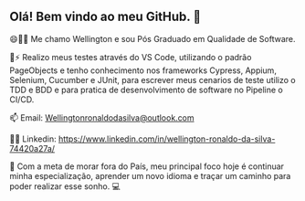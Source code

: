 ## Olá! Bem vindo ao meu GitHub. 🤝


😄👋🤓 Me chamo Wellington e sou Pós Graduado em Qualidade de Software.

🌱⚡ Realizo meus testes através do VS Code, utilizando o padrão PageObjects e tenho conhecimento nos frameworks Cypress, Appium, Selenium, Cucumber e JUnit, para escrever meus cenarios de teste utilizo o TDD e BDD e para pratica de desenvolvimento de software no Pipeline o CI/CD. 

📫 Email: Wellingtonronaldodasilva@outlook.com 

🧑‍💼 Linkedin: https://www.linkedin.com/in/wellington-ronaldo-da-silva-74420a27a/ 

🚀 Com a meta de morar fora do País, meu principal foco hoje é continuar minha especialização, aprender um novo idioma e traçar um caminho para poder realizar esse sonho. 💻





<!--
**WellSiilva/WellSiilva** is a ✨ _special_ ✨ repository because its `README.md` (this file) appears on your GitHub profile.

Here are some ideas to get you started:

- 🔭 I’m currently working on ...
- 🌱 I’m currently learning ...
- 👯 I’m looking to collaborate on ...
- 🤔 I’m looking for help with ...
- 💬 Ask me about ...
- 📫 How to reach me: ...
- 😄 Pronouns: ...
- ⚡ Fun fact: ...
-->

